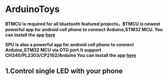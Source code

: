 # ArduinoToys


**BTMCU is required for all bluetooth featured projects，BTMCU is newest powerful app for android cell phone to connect Arduino,STM32 MCU.
You can install the app [here](https://play.google.com/store/apps/details?id=xnj.lazydog.btcontroller)**

**SPU is also a powerful app for android cell phone to connect Arduino,STM32 MCU via OTG port.It support CH340/PL2303/CP2102/Arduino 
You can install the app [here](https://play.google.com/store/apps/details?id=xnj.lazydog.usbserialport)**


## 1.Control single LED with your phone 

